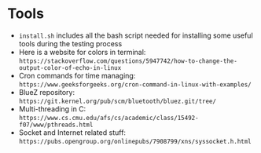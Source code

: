 # Tools
- `install.sh` includes all the bash script needed for installing some useful tools during the testing process
- Here is a website for colors in terminal: `https://stackoverflow.com/questions/5947742/how-to-change-the-output-color-of-echo-in-linux`
- Cron commands for time managing: `https://www.geeksforgeeks.org/cron-command-in-linux-with-examples/`
- BlueZ repository: `https://git.kernel.org/pub/scm/bluetooth/bluez.git/tree/`
- Multi-threading in C: `https://www.cs.cmu.edu/afs/cs/academic/class/15492-f07/www/pthreads.html`
- Socket and Internet related stuff: `https://pubs.opengroup.org/onlinepubs/7908799/xns/syssocket.h.html`
